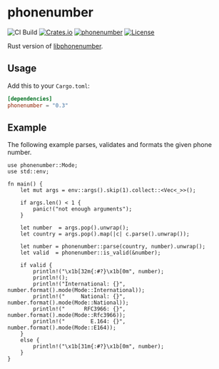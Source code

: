 # phonenumber

![CI Build](https://github.com/whisperfish/rust-phonenumber/workflows/Build/badge.svg)
[![Crates.io](https://img.shields.io/crates/v/phonenumber.svg)](https://crates.io/crates/phonenumber)
[![phonenumber](https://docs.rs/phonenumber/badge.svg)](https://docs.rs/phonenumber)
[![License](https://img.shields.io/badge/License-Apache%202.0-blue.svg)](https://opensource.org/licenses/Apache-2.0)

Rust version of [libphonenumber](https://github.com/googlei18n/libphonenumber).

## Usage

Add this to your `Cargo.toml`:

```toml
[dependencies]
phonenumber = "0.3"
```
## Example

The following example parses, validates and formats the given phone number.

```rust,no_run
use phonenumber::Mode;
use std::env;

fn main() {
	let mut args = env::args().skip(1).collect::<Vec<_>>();

	if args.len() < 1 {
		panic!("not enough arguments");
	}

	let number  = args.pop().unwrap();
	let country = args.pop().map(|c| c.parse().unwrap());

	let number = phonenumber::parse(country, number).unwrap();
	let valid  = phonenumber::is_valid(&number);

	if valid {
		println!("\x1b[32m{:#?}\x1b[0m", number);
		println!();
		println!("International: {}", number.format().mode(Mode::International));
		println!("     National: {}", number.format().mode(Mode::National));
		println!("      RFC3966: {}", number.format().mode(Mode::Rfc3966));
		println!("        E.164: {}", number.format().mode(Mode::E164));
	}
	else {
		println!("\x1b[31m{:#?}\x1b[0m", number);
	}
}
```
